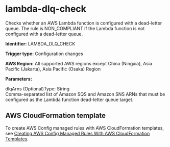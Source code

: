 # lambda\-dlq\-check<a name="lambda-dlq-check"></a>

Checks whether an AWS Lambda function is configured with a dead\-letter queue\. The rule is NON\_COMPLIANT if the Lambda function is not configured with a dead\-letter queue\. 

**Identifier:** LAMBDA\_DLQ\_CHECK

**Trigger type:** Configuration changes

**AWS Region:** All supported AWS regions except China \(Ningxia\), Asia Pacific \(Jakarta\), Asia Pacific \(Osaka\) Region

**Parameters:**

dlqArns \(Optional\)Type: String  
Comma\-separated list of Amazon SQS and Amazon SNS ARNs that must be configured as the Lambda function dead\-letter queue target\.

## AWS CloudFormation template<a name="w85aac12c32c17b9d363c15"></a>

To create AWS Config managed rules with AWS CloudFormation templates, see [Creating AWS Config Managed Rules With AWS CloudFormation Templates](aws-config-managed-rules-cloudformation-templates.md)\.